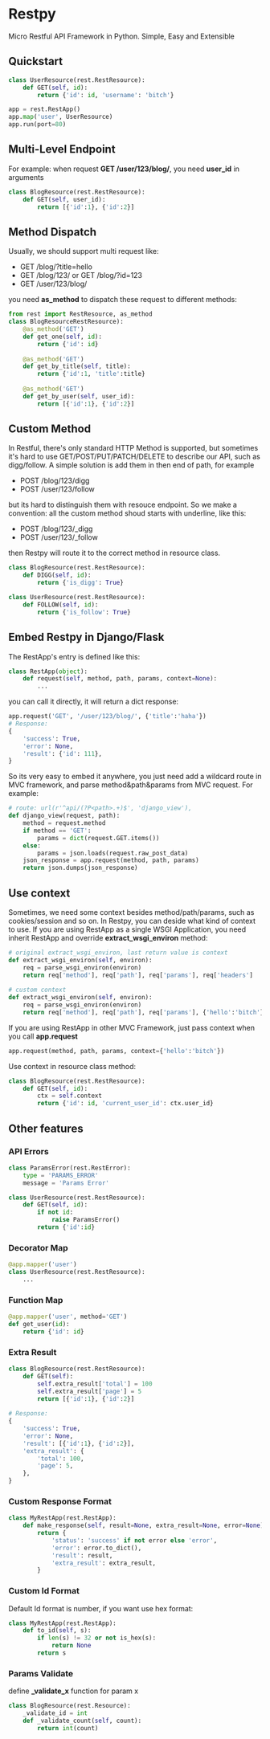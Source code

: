 # Restpy
Micro Restful API Framework in Python. Simple, Easy and Extensible

## Quickstart
```python
class UserResource(rest.RestResource):
    def GET(self, id):
        return {'id': id, 'username': 'bitch'}

app = rest.RestApp()
app.map('user', UserResource)
app.run(port=80)
```

## Multi-Level Endpoint
For example: when request **GET /user/123/blog/**, you need **user_id** in arguments
```python
class BlogResource(rest.RestResource):
    def GET(self, user_id):
        return [{'id':1}, {'id':2}]
```

## Method Dispatch
Usually, we should support multi request like:
- GET /blog/?title=hello
- GET /blog/123/ or GET /blog/?id=123
- GET /user/123/blog/

you need **as_method** to dispatch these request to different methods:
```python
from rest import RestResource, as_method
class BlogResourceRestResource):
    @as_method('GET')
    def get_one(self, id):
        return {'id': id}
    
    @as_method('GET')
    def get_by_title(self, title):
        return {'id':1, 'title':title}
        
    @as_method('GET')
    def get_by_user(self, user_id):
        return [{'id':1}, {'id':2}]
```

## Custom Method
In Restful, there's only standard HTTP Method is supported, but sometimes it's hard to use GET/POST/PUT/PATCH/DELETE to describe our API, such as digg/follow. A simple solution is add them in then end of path, for example
- POST /blog/123/digg
- POST /user/123/follow

but its hard to distinguish them with resouce endpoint. So we make a convention: all the custom method shoud starts with underline, like this:
- POST /blog/123/_digg
- POST /user/123/_follow

then Restpy will route it to the correct method in resource class.

```python
class BlogResource(rest.RestResource):
    def DIGG(self, id):
        return {'is_digg': True}

class UserResource(rest.RestResource):
    def FOLLOW(self, id):
        return {'is_follow': True}
```

## Embed Restpy in Django/Flask
The RestApp's entry is defined like this:

```python
class RestApp(object):
    def request(self, method, path, params, context=None):
        ...
```

you can call it directly, it will return a dict response:

```python
app.request('GET', '/user/123/blog/', {'title':'haha'})
# Response:
{
    'success': True,
    'error': None,
    'result': {'id': 111},
}
```

So its very easy to embed it anywhere, you just need add a wildcard route in MVC framework, and parse method&path&params from MVC request. For example:

```python
# route: url(r'^api/(?P<path>.+)$', 'django_view'),
def django_view(request, path):
    method = request.method
    if method == 'GET':
        params = dict(request.GET.items())
    else:
        params = json.loads(request.raw_post_data)
    json_response = app.request(method, path, params)
    return json.dumps(json_response)
```

## Use context
Sometimes, we need some context besides method/path/params, such as cookies/session and so on. In Restpy, you can deside what kind of context to use.
If you are using RestApp as a single WSGI Application, you need inherit RestApp and override **extract_wsgi_environ** method:

```python
# original extract_wsgi_environ, last return value is context
def extract_wsgi_environ(self, environ):
    req = parse_wsgi_environ(environ)
    return req['method'], req['path'], req['params'], req['headers']
    
# custom context 
def extract_wsgi_environ(self, environ):
    req = parse_wsgi_environ(environ)
    return req['method'], req['path'], req['params'], {'hello':'bitch'}
```

If you are using RestApp in other MVC Framework, just pass context when you call **app.request**

```python
app.request(method, path, params, context={'hello':'bitch'})
```

Use context in resource class method:

```python
class BlogResource(rest.RestResource):
    def GET(self, id):
        ctx = self.context
        return {'id': id, 'current_user_id': ctx.user_id}
```
    
## Other features
### API Errors
```python
class ParamsError(rest.RestError):
    type = 'PARAMS_ERROR'
    message = 'Params Error'

class UserResource(rest.RestResource):
    def GET(self, id):
        if not id:
            raise ParamsError()
        return {'id':id}
```

### Decorator Map
```python
@app.mapper('user')
class UserResource(rest.RestResource):
    ...
```

### Function Map
```python
@app.mapper('user', method='GET')
def get_user(id):
    return {'id': id}
```

### Extra Result
```python
class BlogResource(rest.RestResource):
    def GET(self):
        self.extra_result['total'] = 100
        self.extra_result['page'] = 5
        return [{'id':1}, {'id':2}]
        
# Response:
{
    'success': True,
    'error': None,
    'result': [{'id':1}, {'id':2}],
    'extra_result': {
        'total': 100,
        'page': 5,
    },
}
```

### Custom Response Format
```python
class MyRestApp(rest.RestApp):
    def make_response(self, result=None, extra_result=None, error=None):
        return {
            'status': 'success' if not error else 'error',
            'error': error.to_dict(),
            'result': result,
            'extra_result': extra_result,
        }
```

### Custom Id Format
Default Id format is number, if you want use hex format:
```python
class MyRestApp(rest.RestApp):
    def to_id(self, s):
        if len(s) != 32 or not is_hex(s):
            return None
        return s
```

### Params Validate
define **_validate_x** function for param x
```python
class BlogResource(rest.Resource):
    _validate_id = int
    def _validate_count(self, count):
        return int(count)
```

